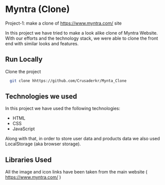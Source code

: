 
# Myntra (Clone)

Project-1: make a clone of https://www.myntra.com/ site

In this project we have tried to make a look alike clone of Myntra Website. With our efforts and the technology stack, we were able to clone the front end with similar looks and features.

## Run Locally

Clone the project

```bash
  git clone hhttps://github.com/Crusaderkr/Mynta_Clone
```

## Technologies we used

In this project we have used the following technologies:

- HTML
- CSS
- JavaScript

Along with that, in order to store user data and products data we also used LocalStorage (aka browser storage).

## Libraries Used

All the image and icon links have been taken from the main website ( https://www.myntra.com/ )
